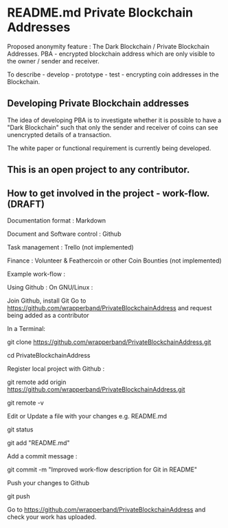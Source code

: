 README.md
Private Blockchain Addresses
============================
Proposed anonymity feature : The Dark Blockchain / Private Blockchain Addresses. 
PBA - encrypted blockchain address which are only visible to the owner / sender and receiver.

To describe - develop - prototype - test - encrypting coin addresses in the Blockchain.

Developing Private Blockchain addresses
---------------------------------------
The idea of developing PBA is to investigate whether it is possible to have a "Dark Blockchain" such that only the sender and receiver of coins can see unencrypted details of a transaction.

The white paper or functional requirement is currently being developed.

This is an open project to any contributor.
-------------------------------------------

How to get involved in the project - work-flow. (DRAFT)
-------------------------------------------------------

Documentation format : Markdown

Document and Software control : Github 

Task management : Trello (not implemented)

Finance : Volunteer & Feathercoin or other Coin Bounties (not implemented)

Example work-flow :

Using Github : On GNU/Linux :

 Join Github, install Git
 Go to https://github.com/wrapperband/PrivateBlockchainAddress and request being added as a contributor

In a Terminal:
 
 git clone https://github.com/wrapperband/PrivateBlockchainAddress.git
 
 cd PrivateBlockchainAddress

Register local project with Github :
 
 git remote add origin https://github.com/wrapperband/PrivateBlockchainAddress.git

 git remote -v

Edit or Update a file with your changes e.g. README.md
 
 git status

 git add "README.md"

Add a commit message :
 
  git commit -m "Improved work-flow description for Git in README"

Push your changes to Github
 
  git push
 
  Go to https://github.com/wrapperband/PrivateBlockchainAddress and check your work has uploaded.
